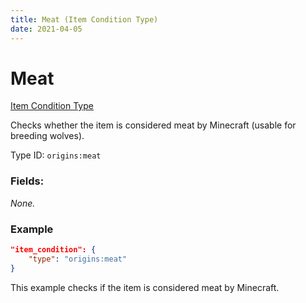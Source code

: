 ```yaml
---
title: Meat (Item Condition Type)
date: 2021-04-05
---
```


# Meat

[Item Condition Type](../item_condition_types.md)

Checks whether the item is considered meat by Minecraft (usable for breeding wolves).

Type ID: `origins:meat`

### Fields:

_None._

### Example
```json
"item_condition": {
    "type": "origins:meat"
}
```
This example checks if the item is considered meat by Minecraft.